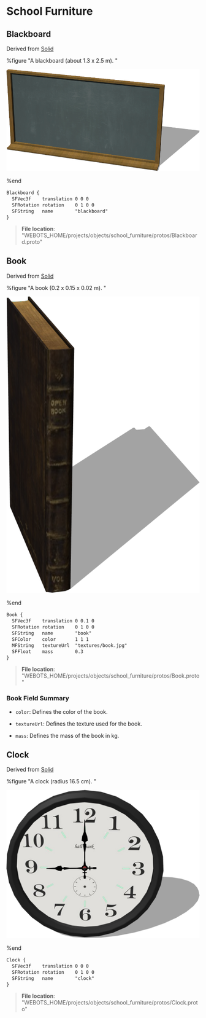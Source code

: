 # School Furniture

## Blackboard

Derived from [Solid](../reference/solid.md)

%figure "A blackboard (about 1.3 x 2.5 m).
"

![Blackboard](images/objects/school_furniture/Blackboard/model.png)

%end

```
Blackboard {
  SFVec3f    translation 0 0 0
  SFRotation rotation    0 1 0 0
  SFString   name        "blackboard"
}
```

> **File location**: "WEBOTS\_HOME/projects/objects/school_furniture/protos/Blackboard.proto"

## Book

Derived from [Solid](../reference/solid.md)

%figure "A book (0.2 x 0.15 x 0.02 m).
"

![Book](images/objects/school_furniture/Book/model.png)

%end

```
Book {
  SFVec3f    translation 0 0.1 0
  SFRotation rotation    0 1 0 0
  SFString   name        "book"
  SFColor    color       1 1 1                
  MFString   textureUrl  "textures/book.jpg"  
  SFFloat    mass        0.3                  
}
```

> **File location**: "WEBOTS\_HOME/projects/objects/school_furniture/protos/Book.proto"

### Book Field Summary

- `color`: Defines the color of the book.

- `textureUrl`: Defines the texture used for the book.

- `mass`: Defines the mass of the book in kg.

## Clock

Derived from [Solid](../reference/solid.md)

%figure "A clock (radius 16.5 cm).
"

![Clock](images/objects/school_furniture/Clock/model.png)

%end

```
Clock {
  SFVec3f    translation 0 0 0
  SFRotation rotation    0 1 0 0
  SFString   name        "clock"
}
```

> **File location**: "WEBOTS\_HOME/projects/objects/school_furniture/protos/Clock.proto"

